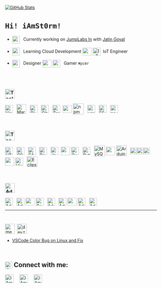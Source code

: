 [<img title="GitHub Stats" src="https://github-readme-stats.vercel.app/api?username=iamst0rm&show_icons=true&theme=vue&hide=prs,issues,contribs"/>](https://github.com/iAmSt0rm?tab=repositories)

# `Hi! iAmSt0rm!`

<!--
**iAmSt0rm/iAmSt0rm** is a ✨ _special_ ✨ repository because its `README.md` (this file) appears on your GitHub profile.
![GitHub Stats](https://github-readme-stats.vercel.app/api?username=iamst0rm&show_icons=true&theme=default&hide=prs,issues,contribs&title_color=4C566A)
-->

- [<img align="center" height="25px" src="https://image.flaticon.com/icons/svg/2905/2905935.svg"/>](#) &nbsp; Currently working on [JumpLabs In](www.jumplabs.in) with [Jatin Goyal](https://github.com/Jatin1o1)

- [<img align="center" height="25px" src="https://image.flaticon.com/icons/svg/3014/3014270.svg"/>](#) &nbsp; Learning Cloud Development
[<img align="center" height="25px" width="30px" src="https://img.icons8.com/ios/50/000000/vertical-line.png" />](#)
[<img align="center" title="IoT" alt="IoT" width="26px" src="https://img.icons8.com/ios-filled/50/000000/internet-of-things.png" />](#)&nbsp; IoT Engineer
- [<img align="center" height="25px" src="https://image.flaticon.com/icons/svg/2943/2943155.svg"/>](#) &nbsp; Designer
[<img align="center" height="25px" width="30px" src="https://img.icons8.com/ios/50/000000/vertical-line.png" />](#)
[<img align="center" width="25px" src="https://image.flaticon.com/icons/svg/141/141295.svg"/>](#) &nbsp; Gamer `#pcmr`

<br>

<br>

<!-- # **Skills** -->
### [<img align="center" title="Tools" alt="Tools" height="32px" src="https://img.shields.io/badge/TechStack-Tools-%23434C5E.svg?&style=for-the-badge&logoColor=white&labelColor=2E3440" />](#)&nbsp;

<!-- ### [<img align="center" title="Tools" alt="Tools" height="20px" src="https://image.flaticon.com/icons/svg/3014/3014274.svg" />](#)&nbsp;*Tools* -->
[<img align="center" title="Visual Studio Code" alt="Visual Studio Code" width="26px" src="https://cdn.jsdelivr.net/npm/simple-icons@3.3.0/icons/visualstudiocode.svg" />](#)&nbsp;&nbsp;
[<img align="center" title="Markdown" alt="Markdown" width="32px" src="https://cdn.jsdelivr.net/npm/simple-icons@3.3.0/icons/markdown.svg" />](#)&nbsp;&nbsp;
[<img align="center" title="GIT" alt="GIT" width="26px" src="https://cdn.jsdelivr.net/npm/simple-icons@3.3.0/icons/git.svg" />](#)&nbsp;&nbsp;
[<img align="center" title="Github" alt="GitHub" width="26px" src="https://cdn.jsdelivr.net/npm/simple-icons@3.3.0/icons/github.svg" />](#)&nbsp;&nbsp;
[<img align="center" title="Terminal" alt="Terminal" width="26px" src="https://img.icons8.com/ios-filled/100/000000/console.png" />](#)&nbsp;
[<img align="center" height="25px" width="30px" src="https://img.icons8.com/ios-filled/50/000000/vertical-line.png" />](#)
[<img align="center" title="npm" alt="npm" height="36px" src="https://cdn.jsdelivr.net/npm/simple-icons@3.3.0/icons/npm.svg" />](#)&nbsp;&nbsp;
[<img align="center" title="Yarn" alt="yarn" width="26px" src="https://cdn.jsdelivr.net/npm/simple-icons@3.3.0/icons/yarn.svg" />](#)&nbsp;&nbsp;
[<img align="center" title="ESLint" alt="ESLint" width="26px" src="https://cdn.jsdelivr.net/npm/simple-icons@3.3.0/icons/eslint.svg" />](#)&nbsp;&nbsp;
[<img align="center" title="Pop!_OS by System76" alt="pop_os" width="26px" src="https://user-images.githubusercontent.com/44945139/89137908-50a3bb00-d557-11ea-8bab-7018e13844b0.png" />](https://pop.system76.com/)

<br>

### [<img align="center" title="Technologies" alt="Technologies" height="32px" src="https://img.shields.io/badge/TechStack-Technologies-%23434C5E.svg?&style=for-the-badge&logoColor=white&labelColor=2E3440" />](#)&nbsp;
<!-- ### [<img align="center" title="Programming" alt="Code" width="26px" src="https://img.icons8.com/material-sharp/96/000000/source-code.png" />](#)&nbsp;*TechStack* -->
[<img align="center" title="HTML5" alt="HTML5" width="26px" src="https://cdn.jsdelivr.net/npm/simple-icons@3.3.0/icons/html5.svg" />](#)&nbsp;&nbsp;
[<img align="center" title="CSS3" alt="CSS3" width="26px" src="https://cdn.jsdelivr.net/npm/simple-icons@3.3.0/icons/css3.svg" />](#)&nbsp;&nbsp;
[<img align="center" title="SASS" alt="SASS" width="26px" src="https://cdn.jsdelivr.net/npm/simple-icons@3.3.0/icons/sass.svg" />](#)&nbsp;&nbsp;
[<img align="center" title="Bootstrap" alt="Bootstrap" width="26px" src="https://cdn.jsdelivr.net/npm/simple-icons@3.3.0/icons/bootstrap.svg" />](#)&nbsp;&nbsp;
[<img align="center" title="JavaScript" alt="JavaScript" width="26px" src="https://cdn.jsdelivr.net/npm/simple-icons@3.3.0/icons/javascript.svg" />](#)&nbsp;
[<img align="center" height="28px" width="30px" src="https://img.icons8.com/ios-filled/50/000000/vertical-line.png" />](#)
[<img align="center" title="C++" alt="C++" alt="C++" width="26px" src="https://cdn.jsdelivr.net/npm/simple-icons@3.3.0/icons/cplusplus.svg" />](#)&nbsp;&nbsp;
[<img align="center" title="Python" alt="Python" width="26px" src="https://cdn.jsdelivr.net/npm/simple-icons@3.3.0/icons/python.svg" />](#)&nbsp;&nbsp;
[<img align="center" title="MySQL" alt="MySQL" width="36px" src="https://cdn.jsdelivr.net/npm/simple-icons@3.3.0/icons/mysql.svg" />](#)
[<img align="center" height="28px" width="30px" src="https://img.icons8.com/ios-filled/50/000000/vertical-line.png" />](#)
[<img align="center" title="Arduino" alt="Arduino" width="35px" src="https://cdn.jsdelivr.net/npm/simple-icons@3.3.0/icons/arduino.svg" />](#)&nbsp;&nbsp;
[<img align="center" title="RobotOperatingSystem (ROS)" alt="RobotOperatingSystem (ROS)" width="22px" src="https://img.icons8.com/ios-filled/100/000000/r.png" /><img align="center" title="RobotOperatingSystem (ROS)" alt="RobotOperatingSystem (ROS)" width="22px" src="https://img.icons8.com/ios-filled/100/000000/o.png" /><img align="center" title="RobotOperatingSystem (ROS)" alt="RobotOperatingSystem (ROS)" width="22px" src="https://img.icons8.com/ios-filled/100/000000/s.png" />](#)
[<img align="center" height="28px" width="30px" src="https://img.icons8.com/ios-filled/50/000000/vertical-line.png" />](#)
[<img align="center" title="HiveMQ" alt="HiveMQ" width="26px" src="https://user-images.githubusercontent.com/44945139/90971069-bb7a5d80-e529-11ea-85b6-e3ea3dc62f62.png" />](#)&nbsp;&nbsp;
[<img align="center" title="Eclipse Mosquitto" alt="Eclipse Mosquitto" width="35px" src="https://cdn.jsdelivr.net/npm/simple-icons@3.3.0/icons/eclipsemosquitto.svg" />](#)&nbsp;&nbsp;

<br>

### [<img align="center" title="Adobe Creative Suite" alt="Adobe Creative Suite" height="32px" src="https://img.shields.io/badge/Adobe-CreativeSuite-%23434C5E.svg?&style=for-the-badge&logo=adobe&logoColor=white&labelColor=2E3440" />](#)

[<img align="center" title="Adobe Lightroom" alt="Adobe Lightroom" width="26px" src="https://cdn.jsdelivr.net/npm/simple-icons@3.3.0/icons/adobelightroomclassic.svg" />](#)&nbsp;&nbsp;
[<img align="center" title="Adobe Photoshop CC" alt="Adobe Photoshop CC" width="26px" src="https://cdn.jsdelivr.net/npm/simple-icons@3.3.0/icons/adobephotoshop.svg" />](#)
[<img align="center" height="25px" width="30px" src="https://img.icons8.com/ios/50/000000/vertical-line.png" />](#)
[<img align="center" title="Adobe Illustrator CC" alt="C++" alt="Adobe Illustrator CC" width="26px" src="https://cdn.jsdelivr.net/npm/simple-icons@3.3.0/icons/adobeillustrator.svg" />](#)&nbsp;&nbsp;
[<img align="center" title="Adobe XD" alt="Adobe XD" width="26px" src="https://cdn.jsdelivr.net/npm/simple-icons@3.3.0/icons/adobexd.svg" />](#)&nbsp;&nbsp;
[<img align="center" title="Adobe InDesign CC" alt="Adobe InDesign CC" width="26px" src="https://cdn.jsdelivr.net/npm/simple-icons@3.3.0/icons/adobeindesign.svg" />](#)
[<img align="center" height="25px" width="30px" src="https://img.icons8.com/ios/50/000000/vertical-line.png" />](#)
[<img align="center" title="Adobe PremierePro CC" alt="Adobe PremierePro CC" width="26px" src="https://cdn.jsdelivr.net/npm/simple-icons@3.3.0/icons/adobepremierepro.svg" />](#)&nbsp;&nbsp;
[<img align="center" title="Adobe AfterEffects CC" alt="Adobe AfterEffects CC" width="26px" src="https://cdn.jsdelivr.net/npm/simple-icons@3.3.0/icons/adobeaftereffects.svg" />](#)&nbsp;&nbsp;
<br>

---

<br>

[<img align="center" title="Medium" alt="medium" height="32px" src="https://img.shields.io/badge/medium-%2312100E.svg?&style=for-the-badge&logo=medium&logoColor=white" />](https://medium.com/@iamstorm)&nbsp;
[<img align="center" title="Dev.to" alt="dev.to" height="32px" src="https://img.shields.io/badge/DEV.TO-%230A0A0A.svg?&style=for-the-badge&logo=dev-dot-to&logoColor=white" />](https://medium.com/@iamstorm)&nbsp;
<!-- - [[Updated] VSCode C/C++ (& 40+ Languages) Development Setup for Windows (Run and Debug)](https://medium.com/@iamstorm/updated-vscode-c-c-40-languages-development-setup-for-windows-run-and-debug-ced6b593cc5)&nbsp; -->

- [VSCode Color Bug on Linux and Fix](https://medium.com/@iamstorm/vscode-bug-on-linux-7ca4c4544d24)&nbsp;

<br>

## [<img align="center" title="Social Media" alt="Social Media" width="24px" src="https://image.flaticon.com/icons/svg/929/929610.svg" />](#)&nbsp;Connect with me:

[<img align="center" title="LinkedIn | Paras Verma" alt="iAmSt0rm | LinkedIn" height="28px" src="https://img.shields.io/badge/linkedin-%230077B5.svg?&style=for-the-badge&logo=linkedin&logoColor=white" />][linkedin]
&nbsp;&nbsp;&nbsp;
[<img align="center" title="Facebook | Paras Verma" alt="iAmSt0rm | Instagram" height="28px" src="https://img.shields.io/badge/facebook-%231877F2.svg?&style=for-the-badge&logo=facebook&logoColor=white" />][facebook]
&nbsp;&nbsp;&nbsp;
[<img align="center" title="Instagram | Paras Verma" alt="iAmSt0rm | Instagram" height="28px" src="https://img.shields.io/badge/instagram-%23E4405F.svg?&style=for-the-badge&logo=instagram&logoColor=white" />][instagram]
&nbsp;&nbsp;&nbsp;
<!-- [<img align="center" alt="iAmSt0rm | Behance" width="26px" src="https://cdn.jsdelivr.net/npm/simple-icons@3.3.0/icons/behance.svg" />][behance] -->

[linkedin]: https://www.linkedin.com/in/paraskrv/
[instagram]: https://www.instagram.com/i_am_paras7/
[behance]: https://www.behance.net/parasverma/
[facebook]: https://www.facebook.com/Sonu44589